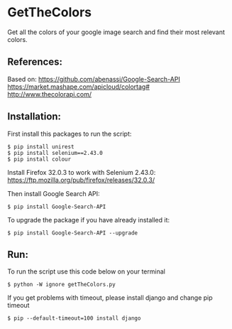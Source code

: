 # GetTheColors
Get all the colors of your google image search and find their most relevant colors.

References:
------------

Based on: 
https://github.com/abenassi/Google-Search-API
https://market.mashape.com/apicloud/colortag#
http://www.thecolorapi.com/

Installation:
------------

First install this packages to run the script:
```
$ pip install unirest
$ pip install selenium==2.43.0
$ pip install colour
```

Install Firefox 32.0.3 to work with Selenium 2.43.0:
https://ftp.mozilla.org/pub/firefox/releases/32.0.3/


Then install Google Search API:
```
$ pip install Google-Search-API
```

To upgrade the package if you have already installed it:
```
$ pip install Google-Search-API --upgrade
```

Run:
------------

To run the script use this code below on your terminal
```
$ python -W ignore getTheColors.py
```

If you get problems with timeout, please install django and change pip timeout
```
$ pip --default-timeout=100 install django
```
